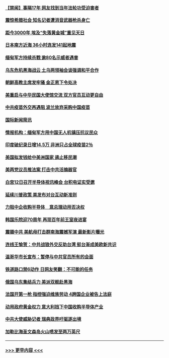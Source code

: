 #### [【禁闻】事隔17年 网友找到当年法轮功受迫害者](../pages/prog202/a103093874.md?t=04112152) 
#### [震惊希腊社会 知名记者遭消音武器枪杀身亡](../pages/prog202/a103093832.md?t=04112152) 
#### [距今3000年 埃及“失落黄金城”重见天日](../pages/prog202/a103093805.md?t=04112152) 
#### [日本南方近海 36小时连发141起地震](../pages/prog202/a103093794.md?t=04112152) 
#### [缅甸军方持续杀戮 逾80名示威者遇害](../pages/prog202/a103093692.md?t=04112152) 
#### [乌东危机黑海战云 土乌两领袖会谈强调和平合作](../pages/prog202/a103093649.md?t=04112152) 
#### [朝鲜高教主席发牢骚 金正恩下令处决](../pages/prog202/a103093618.md?t=04112152) 
#### [美重启与中华民国大使馆交流 双方官员互动更自由](../pages/prog202/a103093585.md?t=04112152) 
#### [中共疫苗外交再遇阻 波兰放弃采购中国疫苗](../pages/prog202/a103093534.md?t=04112152) 
#### [国际新闻简讯](../pages/prog202/a103093502.md?t=04112152) 
#### [情报机构：缅甸军方用中国无人机镇压抗议民众](../pages/prog202/a103093454.md?t=04112152) 
#### [印度破纪录日增14.5万 非洲只占全球疫苗2％](../pages/prog202/a103093389.md?t=04112152) 
#### [美国拟发钱给中美洲国家 遏止移民潮](../pages/prog202/a103093379.md?t=04112152) 
#### [美两党议员推法案 打击中共活摘器官](../pages/prog202/a103093362.md?t=04112152) 
#### [白宫12日召开半导体视讯峰会 台积电证实受邀](../pages/prog202/a103093359.md?t=04112152) 
#### [延续川普政策 美发布对台互动新准则](../pages/prog202/a103093364.md?t=04112152) 
#### [力阻中企收购半导体　意总理动用否决权](../pages/prog202/a103093352.md?t=04112152) 
#### [韩国乐院迎70周年 再现百年前王室夜进宴](../pages/prog202/a103093339.md?t=04112152) 
#### [震摄中共 美航母打击群南海震撼军演 最新影片曝光](../pages/prog202/a103092913.md?t=04112152) 
#### [连线王愉贺：中共战狼外交反助台湾 挺台渐成美欧新共识](../pages/prog202/a103092828.md?t=04112152) 
#### [温哥华市长宣布：暂停与中共官员所有的会面](../pages/prog202/a103093168.md?t=04112152) 
#### [铁道路口禁6动作 日网友笑翻：不可能的任务](../pages/prog202/a103093155.md?t=04112152) 
#### [俄国乌东集结兵力 美派双舰赴黑海](../pages/prog202/a103093127.md?t=04112152) 
#### [法国开第一枪 指控强迫维族劳动 4跨国企业被告上法庭](../pages/prog202/a103093104.md?t=04112152) 
#### [动用政府黄金权力 意大利挡下中国收购半导体产业](../pages/prog202/a103093084.md?t=04112152) 
#### [中共大使威胁记者 瑞典政界吁驱逐出境](../pages/prog202/a103093085.md?t=04112152) 
#### [加勒比海圣文森岛火山喷发至两万英尺](../pages/prog202/a103092861.md?t=04112152) 

----
#### [ >>> 更早内容 <<< ](../indexes/prog202-earlier.md)
